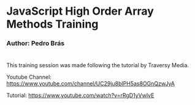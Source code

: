 # JavaScript High Order Array Methods Training

### Author: Pedro Brás
#

This training session was made following the tutorial by Traversy Media.

Youtube Channel: https://www.youtube.com/channel/UC29ju8bIPH5as8OGnQzwJyA

Tutorial: https://www.youtube.com/watch?v=rRgD1yVwIvE